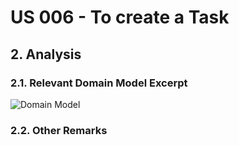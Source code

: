 # US 006 - To create a Task 

## 2. Analysis

### 2.1. Relevant Domain Model Excerpt 

![Domain Model](svg/us0012-system-sequence-diagram-System_Sequence_Diagram__SSD____Alternative_One.svg)

### 2.2. Other Remarks
